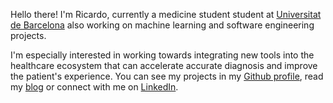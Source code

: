 Hello there! I'm Ricardo, currently a medicine student student at [Universitat de Barcelona](http://www.ub.edu/medicina/es/) also working on machine learning and software engineering projects.

I'm especially interested in working towards integrating new tools into the healthcare ecosystem that can accelerate accurate diagnosis and improve the patient's experience. You can see my projects in my [Github profile](github.com/polyrand), read my [blog](ricardoanderegg.com/posts/) or connect with me on [LinkedIn](linkedin.com/in/ricardoanderegg).
